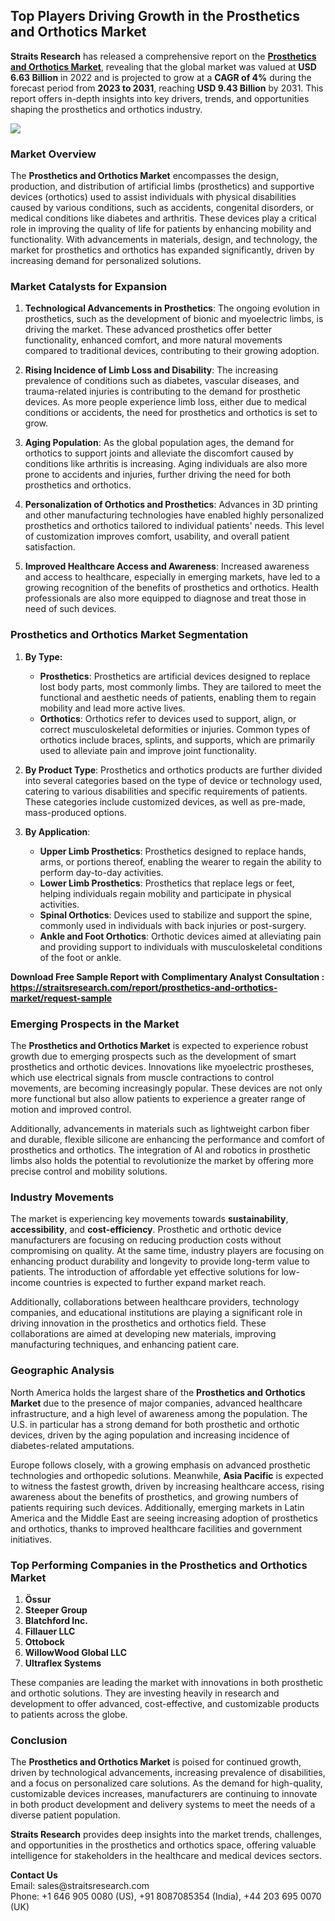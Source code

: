 <div>
<div dir="" data-message-author-role="" data-message-id="" data-message-model-slug="">
<div>
<div>
<h2><strong>Top Players Driving Growth in the Prosthetics and Orthotics Market</strong></h2>
<p><strong>Straits Research</strong> has released a comprehensive report on the <strong><a href="https://straitsresearch.com/report/prosthetics-and-orthotics-market">Prosthetics and Orthotics Market</a></strong>, revealing that the global market was valued at <strong>USD 6.63 Billion</strong> in 2022 and is projected to grow at a <strong>CAGR of 4%</strong> during the forecast period from <strong>2023 to 2031</strong>, reaching <strong>USD 9.43 Billion</strong> by 2031. This report offers in-depth insights into key drivers, trends, and opportunities shaping the prosthetics and orthotics industry.</p>
<img src="https://pub-8f228730ceb04de0846c1c7f9b7b5299.r2.dev/images/XVBVNrhTENUi2Uy4.jpg">
<h3>Market Overview</h3>
<p>The <strong>Prosthetics and Orthotics Market</strong> encompasses the design, production, and distribution of artificial limbs (prosthetics) and supportive devices (orthotics) used to assist individuals with physical disabilities caused by various conditions, such as accidents, congenital disorders, or medical conditions like diabetes and arthritis. These devices play a critical role in improving the quality of life for patients by enhancing mobility and functionality. With advancements in materials, design, and technology, the market for prosthetics and orthotics has expanded significantly, driven by increasing demand for personalized solutions.</p>
<h3>Market Catalysts for Expansion</h3>
<ol>
<li>
<p><strong>Technological Advancements in Prosthetics</strong>: The ongoing evolution in prosthetics, such as the development of bionic and myoelectric limbs, is driving the market. These advanced prosthetics offer better functionality, enhanced comfort, and more natural movements compared to traditional devices, contributing to their growing adoption.</p>
</li>
<li>
<p><strong>Rising Incidence of Limb Loss and Disability</strong>: The increasing prevalence of conditions such as diabetes, vascular diseases, and trauma-related injuries is contributing to the demand for prosthetic devices. As more people experience limb loss, either due to medical conditions or accidents, the need for prosthetics and orthotics is set to grow.</p>
</li>
<li>
<p><strong>Aging Population</strong>: As the global population ages, the demand for orthotics to support joints and alleviate the discomfort caused by conditions like arthritis is increasing. Aging individuals are also more prone to accidents and injuries, further driving the need for both prosthetics and orthotics.</p>
</li>
<li>
<p><strong>Personalization of Orthotics and Prosthetics</strong>: Advances in 3D printing and other manufacturing technologies have enabled highly personalized prosthetics and orthotics tailored to individual patients' needs. This level of customization improves comfort, usability, and overall patient satisfaction.</p>
</li>
<li>
<p><strong>Improved Healthcare Access and Awareness</strong>: Increased awareness and access to healthcare, especially in emerging markets, have led to a growing recognition of the benefits of prosthetics and orthotics. Health professionals are also more equipped to diagnose and treat those in need of such devices.</p>
</li>
</ol>
<h3>Prosthetics and Orthotics Market Segmentation</h3>
<ol>
<li>
<p><strong>By Type:</strong></p>
<ul>
<li><strong>Prosthetics</strong>: Prosthetics are artificial devices designed to replace lost body parts, most commonly limbs. They are tailored to meet the functional and aesthetic needs of patients, enabling them to regain mobility and lead more active lives.</li>
<li><strong>Orthotics</strong>: Orthotics refer to devices used to support, align, or correct musculoskeletal deformities or injuries. Common types of orthotics include braces, splints, and supports, which are primarily used to alleviate pain and improve joint functionality.</li>
</ul>
</li>
<li>
<p><strong>By Product Type</strong>: Prosthetics and orthotics products are further divided into several categories based on the type of device or technology used, catering to various disabilities and specific requirements of patients. These categories include customized devices, as well as pre-made, mass-produced options.</p>
</li>
<li>
<p><strong>By Application</strong>:</p>
<ul>
<li><strong>Upper Limb Prosthetics</strong>: Prosthetics designed to replace hands, arms, or portions thereof, enabling the wearer to regain the ability to perform day-to-day activities.</li>
<li><strong>Lower Limb Prosthetics</strong>: Prosthetics that replace legs or feet, helping individuals regain mobility and participate in physical activities.</li>
<li><strong>Spinal Orthotics</strong>: Devices used to stabilize and support the spine, commonly used in individuals with back injuries or post-surgery.</li>
<li><strong>Ankle and Foot Orthotics</strong>: Orthotic devices aimed at alleviating pain and providing support to individuals with musculoskeletal conditions of the foot or ankle.</li>
</ul>
</li>
</ol>
<p><strong>Download Free Sample Report with&nbsp;Complimentary Analyst Consultation : <a href="https://straitsresearch.com/report/prosthetics-and-orthotics-market/request-sample">https://straitsresearch.com/report/prosthetics-and-orthotics-market/request-sample</a><br /></strong></p>
<h3>Emerging Prospects in the Market</h3>
<p>The <strong>Prosthetics and Orthotics Market</strong> is expected to experience robust growth due to emerging prospects such as the development of smart prosthetics and orthotic devices. Innovations like myoelectric prostheses, which use electrical signals from muscle contractions to control movements, are becoming increasingly popular. These devices are not only more functional but also allow patients to experience a greater range of motion and improved control.</p>
<p>Additionally, advancements in materials such as lightweight carbon fiber and durable, flexible silicone are enhancing the performance and comfort of prosthetics and orthotics. The integration of AI and robotics in prosthetic limbs also holds the potential to revolutionize the market by offering more precise control and mobility solutions.</p>
<h3>Industry Movements</h3>
<p>The market is experiencing key movements towards <strong>sustainability</strong>, <strong>accessibility</strong>, and <strong>cost-efficiency</strong>. Prosthetic and orthotic device manufacturers are focusing on reducing production costs without compromising on quality. At the same time, industry players are focusing on enhancing product durability and longevity to provide long-term value to patients. The introduction of affordable yet effective solutions for low-income countries is expected to further expand market reach.</p>
<p>Additionally, collaborations between healthcare providers, technology companies, and educational institutions are playing a significant role in driving innovation in the prosthetics and orthotics field. These collaborations are aimed at developing new materials, improving manufacturing techniques, and enhancing patient care.</p>
<h3>Geographic Analysis</h3>
<p>North America holds the largest share of the <strong>Prosthetics and Orthotics Market</strong> due to the presence of major companies, advanced healthcare infrastructure, and a high level of awareness among the population. The U.S. in particular has a strong demand for both prosthetic and orthotic devices, driven by the aging population and increasing incidence of diabetes-related amputations.</p>
<p>Europe follows closely, with a growing emphasis on advanced prosthetic technologies and orthopedic solutions. Meanwhile, <strong>Asia Pacific</strong> is expected to witness the fastest growth, driven by increasing healthcare access, rising awareness about the benefits of prosthetics, and growing numbers of patients requiring such devices. Additionally, emerging markets in Latin America and the Middle East are seeing increasing adoption of prosthetics and orthotics, thanks to improved healthcare facilities and government initiatives.</p>
<h3>Top Performing Companies in the Prosthetics and Orthotics Market</h3>
<ol>
<li><strong>&Ouml;ssur</strong></li>
<li><strong>Steeper Group</strong></li>
<li><strong>Blatchford Inc.</strong></li>
<li><strong>Fillauer LLC</strong></li>
<li><strong>Ottobock</strong></li>
<li><strong>WillowWood Global LLC</strong></li>
<li><strong>Ultraflex Systems</strong></li>
</ol>
<p>These companies are leading the market with innovations in both prosthetic and orthotic solutions. They are investing heavily in research and development to offer advanced, cost-effective, and customizable products to patients across the globe.</p>
<h3>Conclusion</h3>
<p>The <strong>Prosthetics and Orthotics Market</strong> is poised for continued growth, driven by technological advancements, increasing prevalence of disabilities, and a focus on personalized care solutions. As the demand for high-quality, customizable devices increases, manufacturers are continuing to innovate in both product development and delivery systems to meet the needs of a diverse patient population.</p>
<p><strong>Straits Research</strong> provides deep insights into the market trends, challenges, and opportunities in the prosthetics and orthotics space, offering valuable intelligence for stakeholders in the healthcare and medical devices sectors.</p>
<p><strong>Contact Us</strong><br />Email: <a rel="">sales@straitsresearch.com</a><br />Phone: +1 646 905 0080 (US), +91 8087085354 (India), +44 203 695 0070 (UK)</p>
</div>
</div>
</div>
</div>
